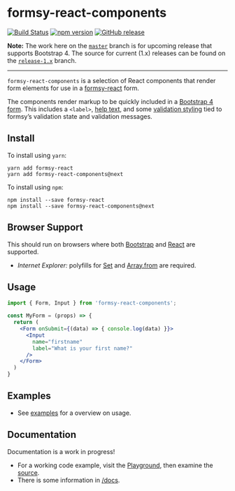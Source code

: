 # formsy-react-components

[![Build Status](https://travis-ci.org/twisty/formsy-react-components.svg?branch=bootstrap-4-dev)](https://travis-ci.org/twisty/formsy-react-components)
[![npm version](https://badge.fury.io/js/formsy-react-components.svg)](https://badge.fury.io/js/formsy-react-components)
[![GitHub release](https://img.shields.io/github/release/twisty/formsy-react-components.svg)](https://github.com/twisty/formsy-react-components/releases)

**Note:** The work here on the [`master`](https://github.com/twisty/formsy-react-components/tree/master) branch is for upcoming release that supports Bootstrap 4. The source for current (1.x) releases can be found on the [`release-1.x`](https://github.com/twisty/formsy-react-components/tree/release-1.x) branch.

---

`formsy-react-components` is a selection of React components that render form elements for use in a [formsy-react](https://github.com/formsy/formsy-react) form.

The components render markup to be quickly included in a [Bootstrap 4 form](https://getbootstrap.com/docs/4.3/components/forms/). This includes a `<label>`, [help text](https://getbootstrap.com/docs/4.3/components/forms/#help-text), and some [validation styling](https://getbootstrap.com/docs/4.3/components/forms/#validation) tied to formsy’s validation state and validation messages.

## Install

To install using `yarn`:

```
yarn add formsy-react
yarn add formsy-react-components@next
```

To install using `npm`:

```
npm install --save formsy-react
npm install --save formsy-react-components@next
```

## Browser Support

This should run on browsers where both [Bootstrap](https://getbootstrap.com/docs/4.3/getting-started/browsers-devices/#supported-browsers) and [React](https://facebook.github.io/react/docs/react-dom.html#browser-support) are supported.

* *Internet Explorer:* polyfills for [Set](https://developer.mozilla.org/en-US/docs/Web/JavaScript/Reference/Global_Objects/Set) and [Array.from](https://developer.mozilla.org/en/docs/Web/JavaScript/Reference/Global_Objects/Array/from?v=example#Polyfill) are required.

## Usage

```jsx
import { Form, Input } from 'formsy-react-components';

const MyForm = (props) => {
  return (
    <Form onSubmit={(data) => { console.log(data) }}>
      <Input
        name="firstname"
        label="What is your first name?"
      />
    </Form>
  )
}
```

## Examples

* See [examples](./examples/) for a overview on usage.

## Documentation

Documentation is a work in progress!

* For a working code example, visit the [Playground](http://twisty.github.io/formsy-react-components/playground/), then examine the [source](https://github.com/twisty/formsy-react-components/tree/master/examples/playground).
* There is some information in [/docs](https://github.com/twisty/formsy-react-components/tree/master/docs).
